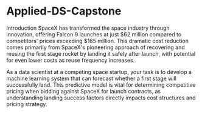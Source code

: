 # Applied-DS-Capstone
Introduction
SpaceX has transformed the space industry through innovation, offering Falcon 9 launches at just $62 million compared to competitors' prices exceeding $165 million. This dramatic cost reduction comes primarily from SpaceX's pioneering approach of recovering and reusing the first stage rocket by landing it safely after launch, with potential for even lower costs as reuse frequency increases.

As a data scientist at a competing space startup, your task is to develop a machine learning system that can forecast whether a first stage will successfully land. This predictive model is vital for determining competitive pricing when bidding against SpaceX for launch contracts, as understanding landing success factors directly impacts cost structures and pricing strategy.

